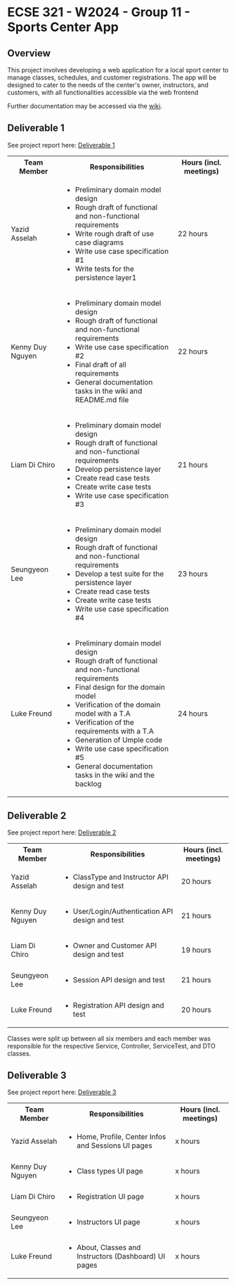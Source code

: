 # ECSE 321 - W2024 - Group 11 - Sports Center App

## Overview
This project involves developing a web application for a local sport center to manage classes, schedules, and customer registrations. The app will be designed to cater to the needs of the center's owner, instructors, and customers, with all functionalities accessible via the web frontend

Further documentation may be accessed via the [wiki](https://github.com/McGill-ECSE321-Winter2024/project-group-11/wiki).

## Deliverable 1

See project report here: [Deliverable 1](https://github.com/McGill-ECSE321-Winter2024/project-group-11/wiki)<table>
  <tbody>
    <tr>
      <th>Team Member</th>
      <th>Responsibilities</th>
      <th>Hours (incl. meetings)</th>
    </tr>
    <tr>
      <td>Yazid Asselah</td>
      <td>
        <ul>
          <li>Preliminary domain model design</li>
          <li>Rough draft of functional and non-functional requirements</li>
          <li>Write rough draft of use case diagrams</li>
          <li>Write use case specification #1</li>
          <li>Write tests for the persistence layer1</li>
        </ul>
      </td>
      <td>22 hours</td>
    </tr>
    <tr>
      <td>Kenny Duy Nguyen</td>
      <td>
        <ul>
          <li>Preliminary domain model design</li>
          <li>Rough draft of functional and non-functional requirements</li>
          <li>Write use case specification #2</li>
          <li>Final draft of all requirements</li>
          <li>General documentation tasks in the wiki and README.md file</li>
        </ul>
      </td>
      <td>22 hours </td>
    </tr>
    <tr>
      <td>Liam Di Chiro</td>
      <td>
        <ul>
          <li>Preliminary domain model design</li>
          <li>Rough draft of functional and non-functional requirements</li>
          <li>Develop persistence layer</li>
          <li>Create read case tests</li>
          <li>Create write case tests</li>
          <li>Write use case specification #3</li>
        </ul>
      </td>
      <td>21 hours</td>
    </tr>
    <tr>
      <td>Seungyeon Lee</td>
      <td>
        <ul>
          <li>Preliminary domain model design</li>
          <li>Rough draft of functional and non-functional requirements</li>
          <li>Develop a test suite for the persistence layer</li>
          <li>Create read case tests</li>
          <li>Create write case tests</li>
          <li>Write use case specification #4</li>
        </ul>
      </td>
      <td>23 hours</td>
    </tr>
    <tr>
      <td>Luke Freund</td>
      <td>
        <ul>
          <li>Preliminary domain model design</li>
          <li>Rough draft of functional and non-functional requirements</li>
          <li>Final design for the domain model</li>
          <li>Verification of the domain model with a T.A</li>
          <li>Verification of the requirements with a T.A</li>
          <li>Generation of Umple code</li>
          <li>Write use case specification #5</li>
          <li>General documentation tasks in the wiki and the backlog</li>
        </ul>
      </td>
      <td>24 hours</td>
    </tr>
    <tr>
  </tbody>
</table>

## Deliverable 2
See project report here: [Deliverable 2](https://github.com/McGill-ECSE321-Winter2024/project-group-11/wiki)<table>
  <tbody>
    <tr>
      <th>Team Member</th>
      <th>Responsibilities</th>
      <th>Hours (incl. meetings)</th>
    </tr>
    <tr>
      <td>Yazid Asselah</td>
      <td>
        <ul>
          <li>ClassType and Instructor API design and test</li>
        </ul>
      </td>
      <td>20 hours</td>
    </tr>
    <tr>
      <td>Kenny Duy Nguyen</td>
      <td>
        <ul>
          <li>User/Login/Authentication API design and test</li>
        </ul>
      </td>
      <td>21 hours </td>
    </tr>
    <tr>
      <td>Liam Di Chiro</td>
      <td>
        <ul>
          <li>Owner and Customer API design and test</li>
        </ul>
      </td>
      <td>19 hours</td>
    </tr>
    <tr>
      <td>Seungyeon Lee</td>
      <td>
        <ul>
          <li>Session API design and test</li>
        </ul>
      </td>
      <td>21 hours</td>
    </tr>
    <tr>
      <td>Luke Freund</td>
      <td>
        <ul>
          <li>Registration API design and test</li>
        </ul>
      </td>
      <td>20 hours</td>
    </tr>
    <tr>
  </tbody>
</table>

Classes were split up between all six members and each member was responsible for the respective Service, Controller, ServiceTest, and DTO classes.

## Deliverable 3
See project report here: [Deliverable 3](https://github.com/McGill-ECSE321-Winter2024/project-group-11/wiki)<table>
  <tbody>
    <tr>
      <th>Team Member</th>
      <th>Responsibilities</th>
      <th>Hours (incl. meetings)</th>
    </tr>
    <tr>
      <td>Yazid Asselah</td>
      <td>
        <ul>
          <li>Home, Profile, Center Infos and Sessions UI pages</li>
        </ul>
      </td>
      <td>x hours</td>
    </tr>
    <tr>
      <td>Kenny Duy Nguyen</td>
      <td>
        <ul>
          <li>Class types UI page</li>
        </ul>
      </td>
      <td>x hours </td>
    </tr>
    <tr>
      <td>Liam Di Chiro</td>
      <td>
        <ul>
          <li>Registration UI page</li>
        </ul>
      </td>
      <td>x hours</td>
    </tr>
    <tr>
      <td>Seungyeon Lee</td>
      <td>
        <ul>
          <li>Instructors UI page</li>
        </ul>
      </td>
      <td>x hours</td>
    </tr>
    <tr>
      <td>Luke Freund</td>
      <td>
        <ul>
          <li>About, Classes and Instructors (Dashboard) UI pages</li>
        </ul>
      </td>
      <td>x hours</td>
    </tr>
    <tr>
  </tbody>
</table>
